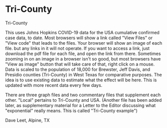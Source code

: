 # Tri-County
 Tri-County

This uses Johns Hopkins COVID-19 data for the USA cumulative confirmed case data, to date. Most browsers will show a link called "View Files" or "View code" that leads to the files. Your browser will show an image of each file. but any links in it will not operate. If you want to access a link, just download the pdf file for each file, and open the link from there. Sometimes zooming in on an image in a browser isn't so good, but most browsers have "View as image" button that will take care of that, right click on a mouse.  Data is scaled to the population of 18,000 for Brewster, Jeff Davis, and Presidio counties (Tri-County) in West Texas for comparative purposes. The idea is to use existing data to estimate what the effect will be here. This is updated with more recent data every few days. 

There are three graph files and two commentary files that supplement each other. "Local" pertains to Tri-County and USA. (Another file has been added later, as supplementary material for a Letter to the Editor discussing what "exponential" really means. This is called "Tri-County example")

Dave Leet, Alpine, TX 